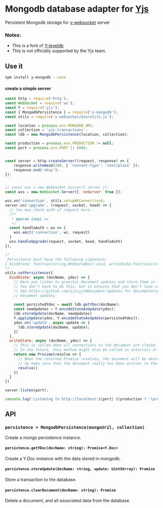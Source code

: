 
# Mongodb database adapter for [Yjs](https://github.com/yjs/yjs)
Persistent Mongodb storage for [y-websocket](https://github.com/yjs/y-websocket) server

### Notes:
* This is a fork of  [Y-leveldb](https://github.com/yjs/y-leveldb)
* This is not officially supported by the Yjs team.

## Use it
```sh
npm install y-mongodb --save
```

#### create a simple server
```js
const http = require('http');
const WebSocket = require('ws');
const Y = require('yjs');
const { MongodbPersistence } = require('y-mongodb');
const utils = require('y-websocket/bin/utils.js');

const location = process.env.MONGODB_URI;
const collection = 'yjs-transactions';
const ldb = new MongodbPersistence(location, collection);

const production = process.env.PRODUCTION != null;
const port = process.env.PORT || 8080;


const server = http.createServer((request, response) => {
    response.writeHead(200, { 'Content-Type': 'text/plain' });
    response.end('okay');
});


// const wss = new WebSocket.Server({ server });
const wss = new WebSocket.Server({  noServer: true });

wss.on('connection', utils.setupWSConnection);
server.on('upgrade', (request, socket, head) => {
  // You may check auth of request here..
  /**
   * @param {any} ws
   */
  const handleAuth = ws => {
    wss.emit('connection', ws, request)
  }
  wss.handleUpgrade(request, socket, head, handleAuth)
});

/*
 Persistence must have the following signature:
{ bindState: function(string,WSSharedDoc):void, writeState:function(string,WSSharedDoc):Promise }
*/
utils.setPersistence({
  bindState: async (docName, ydoc) => {
    // Here you listen to granular document updates and store them in the database
    // You don't have to do this, but it ensures that you don't lose content when the server crashes
    // See https://github.com/yjs/yjs#Document-Updates for documentation on how to encode 
    // document updates
        
    const persistedYdoc = await ldb.getYDoc(docName);
    const newUpdates = Y.encodeStateAsUpdate(ydoc);
    ldb.storeUpdate(docName, newUpdates)
    Y.applyUpdate(ydoc, Y.encodeStateAsUpdate(persistedYdoc));
    ydoc.on('update', async update => {
      ldb.storeUpdate(docName, update);
    })
  },
  writeState: async (docName, ydoc) => {
    // This is called when all connections to the document are closed.
    // In the future, this method might also be called in intervals or after a certain number of updates.
    return new Prosime(resolve => {
      // When the returned Promise resolves, the document will be destroyed.
      // So make sure that the document really has been written to the database.
      resolve()
    })
  }
})

server.listen(port);

console.log(`Listening to http://localhost:${port} ${production ? '(production)' : ''}`)

```


## API

### `persistence = MongodbPersistence(mongoUril, collection)`

Create a mongo persistence instance.

#### `persistence.getYDoc(docName: string): Promise<Y.Doc>`

Create a Y.Doc instance with the data stored in mongodb.

#### `persistence.storeUpdate(docName: string, update: Uint8Array): Promise`
Store a transaction to the database.

#### `persistence.clearDocument(docName: string): Promise`
Delete a document, and all associated data from the database.

